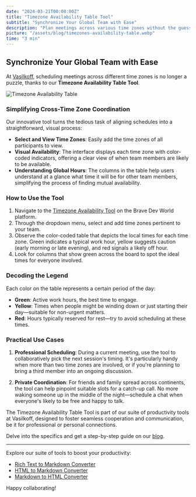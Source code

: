 ```yaml
---
date: "2024-03-21T00:00:00Z"
title: "Timezone Availability Table Tool"
subtitle: "Synchronize Your Global Team with Ease"
description: "Plan meetings across various time zones without the guesswork. Our Timezone Availability Table Tool offers a visual guide to find the best meeting times for everyone."
picture: "/assets/blog/timezones-availability-table.webp"
time: "3 min"
---
```


## Synchronize Your Global Team with Ease

At [Vasilkoff](https://vasilkoff.com/), scheduling meetings across different time zones is no longer a puzzle, thanks to our **Timezone Availability Table Tool**.

![Timezone Availability Table](/assets/blog/timezones-availability-table.webp)

### Simplifying Cross-Time Zone Coordination

Our innovative tool turns the tedious task of aligning schedules into a straightforward, visual process:

- **Select and View Time Zones**: Easily add the time zones of all participants to view.
- **Visual Availability**: The interface displays each time zone with color-coded indicators, offering a clear view of when team members are likely to be available.
- **Understanding Global Hours**: The columns in the table help users understand at a glance what time it will be for other team members, simplifying the process of finding mutual availability.

### How to Use the Tool

1. Navigate to the [Timezone Availability Tool](https://vasilkoff.com/tools/timezone-availability) on the Brave Dev World platform.
2. Through the dropdown menu, select and add time zones pertinent to your team.
3. Observe the color-coded table that depicts the local times for each time zone. Green indicates a typical work hour, yellow suggests caution (early morning or late evening), and red signals a likely off hour.
4. Look for columns that show green across the board to spot the ideal times for everyone involved.

### Decoding the Legend

Each color on the table represents a certain period of the day:
- **Green**: Active work hours, the best time to engage.
- **Yellow**: Times when people might be winding down or just starting their day—suitable for non-urgent matters.
- **Red**: Hours typically reserved for rest—try to avoid scheduling at these times.

### Practical Use Cases

1. **Professional Scheduling**: During a current meeting, use the tool to collaboratively pick the next session's timing. It's particularly handy when more than two time zones are involved, or if you're planning to bring a third member into an ongoing discussion.
   
2. **Private Coordination**: For friends and family spread across continents, the tool can help pinpoint suitable slots for a catch-up call. No more waking someone up in the middle of the night—schedule a chat when everyone's likely to be free and happy to talk.

The Timezone Availability Table Tool is part of our suite of productivity tools at Vasilkoff, designed to foster seamless cooperation and communication, be it for professional or personal connections.

Delve into the specifics and get a step-by-step guide on our [blog](https://vasilkoff.com/blog/timezone-tool).

---

Explore our suite of tools to boost your productivity:

- [Rich Text to Markdown Converter](https://vasilkoff.com/rich-text2md)
- [HTML to Markdown Converter](https://vasilkoff.com/html2md)
- [Markdown to HTML Converter](https://vasilkoff.com/md2html)

Happy collaborating!
